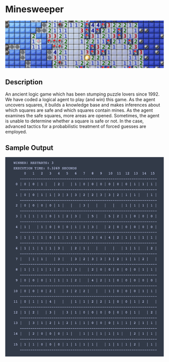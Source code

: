 # Minesweeper
<img src="https://github.com/thedtripp/Minesweeper/blob/main/assets/Minesweeper-banner-img.png" alt="">

## Description
An ancient logic game which has been stumping puzzle lovers since 1992. We have coded a logical agent to play (and win) this game. As the agent uncovers squares, it builds a knowledge base and makes inferences about which squares are safe and which squares contain mines. As the agent examines the safe squares, more areas are opened. Sometimes, the agent is unable to determine whether a square is safe or not. In the case, advanced tactics for a probabilistic treatment of forced guesses are employed.

## Sample Output
<img src="https://github.com/thedtripp/Minesweeper/blob/main/assets/minesweeper-output.png" alt="">
